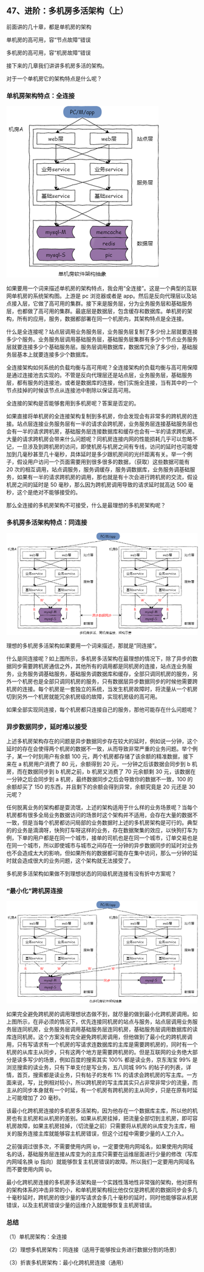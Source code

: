 ## 47、进阶：多机房多活架构（上）

前面讲的几十章，都是单机房的架构

单机房的高可用，容“节点故障”错误

多机房的高可用，容“机房故障”错误

接下来的几章我们讲讲多机房多活的架构。

对于一个单机房它的架构特点是什么呢？

### 单机房架构特点：全连接

![](image/ch4-47-单机房架构特点：全连接.png)

如果要用一个词来描述单机房的架构特点，我会用“全连接”。这是一个典型的互联网单机房的系统架构图。上游是 pc 浏览器或者是 app。然后是反向代理层以及站点接入层，它做了高可用的集群。接下来是服务层，分为业务服务层和基础服务层，也都做了高可用的集群。最底层是数据层，包含缓存和数据库。单机房的架构，所有的应用，服务，数据都部署在同一个机房内，其架构特点是全连接。

什么是全连接呢？站点层调用业务服务层，业务服务层复制了多少份上层就要连接多少个服务。业务服务层调用基础服务层，基础服务层集群有多少个节点业务服务层就要连接多少个基础服务层。服务层调用数据库，数据库冗余了多少份，基础服务层基本上就要连接多少个数据库。

全连接架构如何系统的负载均衡与高可用呢？全连接架构的负载均衡与高可用保障是通过连接池去实现的。不管是反向代理层还是站点层，业务服务层，基础服务层，都有服务的连接池，或者是数据库的连接，他们实施全连接，当有其中的一个节点挂掉的时候该节点从连接池中剔除以保证高可用。

全连接的架构是否能够套用到多机房呢？答案是否定的。

如果直接将单机房的全连接架构复制到多机房，你会发现会有非常多的跨机房的连接。站点层连接业务服务层有一半的请求会跨机房，业务服务层连接基础服务层也会有一半的请求跨机房，基础服务层连接数据库和缓存也会有一半的请求跨机房。大量的请求跨机房会带来什么问题呢？同机房连接内网的性能损耗几乎可以忽略不记，一旦涉及到跨机房的访问，即使机房与机房之间有专线，访问的延时也可能增加到几毫秒甚至几十毫秒，具体延时是多少跟机房间的光纤距离有关。举一个例子，假设用户访问一个页面需要用到很多很多的数据，（获取）这些数据可能有 20 次的相互调用，站点调服务，服务调缓存，服务调数据库，业务服务调基础服务，如果有一半的请求跨机房的调用，那也就是有十次会进行跨机房的交流，假设机房之间的延时是 50 毫秒，那么因为跨机房调用导致的请求延时就高达 500 毫秒，这个是绝对不能够接受的。

那么全连接的多机房架构不可接受，什么是最理想的多机房架构呢？

### 多机房多活架构特点：同连接

![](image/ch4-47-多机房多活架构特点：同连接.png)

理想的多机房多活架构如果要用一个词来描述，那就是“同连接”。

什么是同连接呢？如上图所示，多机房多活架构在最理想的情况下，除了异步的数据同步需要跨机房通信之外，其他所有的调用都是同机房的连接，站点连业务服务，业务服务调基础服务，基础服务调数据库和缓存，全部只调同机房的服务，另外一个机房也是全部只调同机房的服务，只有数据层异步数据同步的时候他需要跨机房的连接。每个机房是一套独立的系统，当发生机房故障时，将流量从一个机房切到另外一个机房就能冗余机房级的故障，实现机房级的高可用。

如果全部实现同连接，每个机房都只连接自己的服务，那他可能存在什么问题呢？

### 异步数据同步，延时难以接受

上述多机房架构存在的问题是异步数据同步存在较大的延时，例如说一分钟，这个延时的存在会使得两个机房的数据不一致，从而导致非常严重的业务问题。举个例子，某一个时刻用户有余额 100 元，两个机房都存储了该余额的精准数据，接下来在 a 机房用户消费了 80 元，余额得到 20 元，一分钟之后该数据会同步到 b 机房，而在数据同步到 b 机房之前，b 机房又消费了 70 元余额剩 30 元，该数据在一分钟之后会同步到 a 机房，最终数据同步之后会导致你的数据不一致，100 的余额却买了 150 的东西，并且剩下的余额会得到异常，余额究竟是 20 元还是 30 元呢？

任何脱离业务的架构都是耍流氓，上述的架构适用于什么样的业务场景呢？当每个机房都有很多全局业务数据访问的场景时这个架构并不适用，会存在大量的数据不一致，但是当每个机房都访问局部的业务数据时上述的多机房架构是可行的。典型的的业务是滴滴呀，快狗打车呀这样的业务，存在数据聚集的效应，以快狗打车为例，下单的用户都是在同一个城市，接单的司机也是在同一个城市，订单交易也是在同一个城市，所以即使城市与城市之间存在一分钟的异步数据同步的延时对业务也不会造成太大的影响，但如果所有的数据都可能存在集中访问，那么一分钟的延时就会造成很大的业务问题，这个架构就无法接受了。

多机房多活架构如果做不到理想状态的同级机房连接有没有折中方案呢？

### “最小化”跨机房连接

![](image/ch4-47-“最小化”跨机房连接.png)

如果完全避免跨机房的调用理想状态做不到，就尽量的做到最小化跨机房调用。如上图所示，在非必须的情况下，优先连接同机房的站点与服务，站点层调用业务服务层连同机房，业务服务层调用基础服务层连同机房，基础服务层调用数据库的读库连同机房。这个方案没有完全避免跨机房调用，但他做到了最小化的跨机房调用，只有写请求有一个机房的写请求连数据库的主库是需要跨机房的，同时有一个机房的从库主从同步，只有这两个地方是需要跨机房的。但是互联网的业务绝大部分是读多写少的场景，例如百度的搜索其实 100% 都是读业务，京东淘宝 99% 是浏览搜索的读业务，只有下单支付是写业务，五八同城 99% 的帖子的列表，详情，首页，搜索都是读业务，只有帖子的发布 1% 的请求会跨机房的写主库。一方面来说，写，比例相对较小，所以跨机房的写主库其实只占非常非常少的流量，而主从的同步本身就有一个时延，有一个机房有跨机房的主从同步，只是在原有时延上可能增加了 20 毫秒。

该最小化跨机房连接的多机房多活架构，因为他存在一个数据库主库，所以他的机房也有主机房和从机房的差别。如果从机房挂掉，把流量全部切到主机房，即可容机房故障，如果主机房挂掉，（切流量之前）只需要将从机房的从库变为主库，相关的服务连接主库就能够容主机房错误，但这个过程中需要少量的人工介入。

之前强调过很多次，不需要使用内网 ip，一定要使用内网域名，如果使用内网域名的话，基础服务层连接从库变为的主库只需要在运维层面进行少量的修改（写库内网域名换 ip 指向）就能够恢复主机房错误的故障。所以我们一定要用内网域名而不要使用内网 ip。

最小化跨机房连接的多机房多活架构是一个实践性落地性非常强的架构，他对原有的架构体系的冲击非常的小，和单机房架构相比他仅仅是跨机房的数据同步会多几十毫秒延时，跨机房的很少量的写请求会多几十毫秒的延时，同时他能够容从机房错误，以及主机房错误少量的运维介入就能够恢复主机房错误。

### 总结

（1）单机房架构：全连接

（2）理想多机房架构：同连接（适用于能够按业务进行数据分割的场景）

（3）折衷多机房架构：最小化跨机房连接（通用）